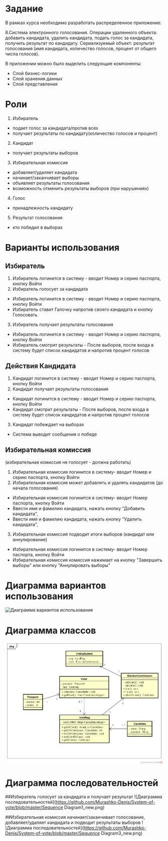 # Задание
В рамках курса  необходимо разработать распределенное приложение:

8.Система электронного голосования. 
Операции удаленного объекта: добавить кандидата, удалить кандидата, подать голос за кандидата, получить результат по кандидату. 
Сериализуемый объект: результат голосования (имя кандидата, количество голосов, процент от общего числа голосов).


В приложении можно было выделить следующие компоненты:

* Слой бизнес-логики
* Слой хранения данных
* Слой представления

# Роли
1. Избиратель
 * подает голос за кандидата/против всех
 * получает результаты по кандидату(количество голосов и процент)

2. Кандидат
 * получает результаты выборов
 
3. Избирательная комиссия
 * добавляет/удаляет кандидата
 * начинает/заканчивает выборы
 * объявляет результаты голосования
 * возможность отменить результаты выборов (при нарушениях) 

4. Голос
 * принадлежность кандидату

5. Результат голосования
 * кто победил в выборах
 

# Варианты использования

## Избиратель
1. Избиратель логинится в систему - вводит Номер и серию паспорта, кнопку Войти
2. Избиратель голосует за кандидата
  * Избиратель логинится в систему - вводит Номер и серию паспорта, кнопку Войти
  * Избиратель ставит Галочку напротив своего кандидата и кнопку Голосовать
3. Избиратель получает результаты голосования 
 * Избиратель логинится в систему - вводит Номер  и серию паспорта, кнопку Войти
 * Избиратель смотрит результаты - После выборов, после входа в систему будет список кандидатов и напротив процент голосов 

## Действия Кандидата
1. Кандидат логинится в систему - вводит Номер и серию паспорта, кнопку Войти
2. Кандидат получает результаты голосования
 * Кандидат логинится в систему - вводит Номер и серию паспорта, кнопку Войти
 * Кандидат смотрит результаты - После выборов, после входа в систему будет список кандидатов и напротив процент голосов 
3. Кандидат побеждает на выборах
 * Система выводит сообщения о победе


## Избирательная комиссия 
(избирательная комиссия не голосует - должна работать)

1. Избирательная комиссия логинится в систему- вводит Номер и серию паспорта, кнопку Войти
2. Избирательная комиссия может добавлять и удалять кандидатов (до начала голосования)
 * Избирательная комиссия логинится в систему- вводит Номер паспорта, кнопку Войти
 * Ввести имя и фамилию кандидата, нажать кнопку "Добавить кандидата", 
 * Ввести имя и фамилию кандидата, нажать кнопку "Удалить кандидата",
3. Избирательная комиссия подводит итоги выборов (кандидат или аннулирование) 
 * Избирательная комиссия логинится в систему- вводит Номер паспорта, кнопку Войти
 * Избирательная комиссия комиссия нажимает на кнопку "Завершить выборы" или  кнопку "Аннулировать выборы"
 
 <!--
# Диаграмма классов предметной области
![Диаграмма классов предметной области](https://github.com/Murashko-Denis/System-of-vote/blob/master/classes.png)-->

# Диаграмма вариантов использования
![Диаграмма вариантов использования](https://github.com/Murashko-Denis/System-of-vote/blob/master/UseCase_new.png)

# Диаграмма классов
![Диаграмма классов](https://github.com/Murashko-Denis/System-of-vote/blob/master/ClassDiagram0.png) 


# Диаграмма последовательностей

##Избиратель голосует за кандидата и получает результат
![Диаграмма последовательностей](https://github.com/Murashko-Denis/System-of-vote/blob/master/Sequence Diagram1_new.png)

##Избирательная комиссия начинает/заканчивает голосование, добавляет/удаляет кандидата и подводит результаты выборов
![Диаграмма последовательностей](https://github.com/Murashko-Denis/System-of-vote/blob/master/Sequence Diagram3_new.png)
